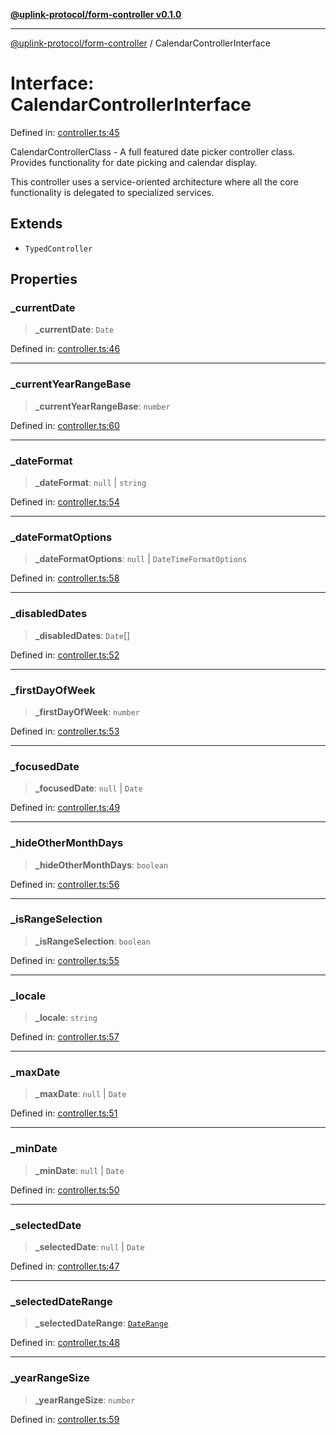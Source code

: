 [**@uplink-protocol/form-controller v0.1.0**](../README.md)

***

[@uplink-protocol/form-controller](../globals.md) / CalendarControllerInterface

# Interface: CalendarControllerInterface

Defined in: [controller.ts:45](https://github.com/jmkcoder/uplink-protocol-calendar/blob/37dc792b8a1827808b6d945b0ed3805e9835a62c/src/controller.ts#L45)

CalendarControllerClass - A full featured date picker controller class.
Provides functionality for date picking and calendar display.

This controller uses a service-oriented architecture where all the core
functionality is delegated to specialized services.

## Extends

- `TypedController`

## Properties

### \_currentDate

> **\_currentDate**: `Date`

Defined in: [controller.ts:46](https://github.com/jmkcoder/uplink-protocol-calendar/blob/37dc792b8a1827808b6d945b0ed3805e9835a62c/src/controller.ts#L46)

***

### \_currentYearRangeBase

> **\_currentYearRangeBase**: `number`

Defined in: [controller.ts:60](https://github.com/jmkcoder/uplink-protocol-calendar/blob/37dc792b8a1827808b6d945b0ed3805e9835a62c/src/controller.ts#L60)

***

### \_dateFormat

> **\_dateFormat**: `null` \| `string`

Defined in: [controller.ts:54](https://github.com/jmkcoder/uplink-protocol-calendar/blob/37dc792b8a1827808b6d945b0ed3805e9835a62c/src/controller.ts#L54)

***

### \_dateFormatOptions

> **\_dateFormatOptions**: `null` \| `DateTimeFormatOptions`

Defined in: [controller.ts:58](https://github.com/jmkcoder/uplink-protocol-calendar/blob/37dc792b8a1827808b6d945b0ed3805e9835a62c/src/controller.ts#L58)

***

### \_disabledDates

> **\_disabledDates**: `Date`[]

Defined in: [controller.ts:52](https://github.com/jmkcoder/uplink-protocol-calendar/blob/37dc792b8a1827808b6d945b0ed3805e9835a62c/src/controller.ts#L52)

***

### \_firstDayOfWeek

> **\_firstDayOfWeek**: `number`

Defined in: [controller.ts:53](https://github.com/jmkcoder/uplink-protocol-calendar/blob/37dc792b8a1827808b6d945b0ed3805e9835a62c/src/controller.ts#L53)

***

### \_focusedDate

> **\_focusedDate**: `null` \| `Date`

Defined in: [controller.ts:49](https://github.com/jmkcoder/uplink-protocol-calendar/blob/37dc792b8a1827808b6d945b0ed3805e9835a62c/src/controller.ts#L49)

***

### \_hideOtherMonthDays

> **\_hideOtherMonthDays**: `boolean`

Defined in: [controller.ts:56](https://github.com/jmkcoder/uplink-protocol-calendar/blob/37dc792b8a1827808b6d945b0ed3805e9835a62c/src/controller.ts#L56)

***

### \_isRangeSelection

> **\_isRangeSelection**: `boolean`

Defined in: [controller.ts:55](https://github.com/jmkcoder/uplink-protocol-calendar/blob/37dc792b8a1827808b6d945b0ed3805e9835a62c/src/controller.ts#L55)

***

### \_locale

> **\_locale**: `string`

Defined in: [controller.ts:57](https://github.com/jmkcoder/uplink-protocol-calendar/blob/37dc792b8a1827808b6d945b0ed3805e9835a62c/src/controller.ts#L57)

***

### \_maxDate

> **\_maxDate**: `null` \| `Date`

Defined in: [controller.ts:51](https://github.com/jmkcoder/uplink-protocol-calendar/blob/37dc792b8a1827808b6d945b0ed3805e9835a62c/src/controller.ts#L51)

***

### \_minDate

> **\_minDate**: `null` \| `Date`

Defined in: [controller.ts:50](https://github.com/jmkcoder/uplink-protocol-calendar/blob/37dc792b8a1827808b6d945b0ed3805e9835a62c/src/controller.ts#L50)

***

### \_selectedDate

> **\_selectedDate**: `null` \| `Date`

Defined in: [controller.ts:47](https://github.com/jmkcoder/uplink-protocol-calendar/blob/37dc792b8a1827808b6d945b0ed3805e9835a62c/src/controller.ts#L47)

***

### \_selectedDateRange

> **\_selectedDateRange**: [`DateRange`](DateRange.md)

Defined in: [controller.ts:48](https://github.com/jmkcoder/uplink-protocol-calendar/blob/37dc792b8a1827808b6d945b0ed3805e9835a62c/src/controller.ts#L48)

***

### \_yearRangeSize

> **\_yearRangeSize**: `number`

Defined in: [controller.ts:59](https://github.com/jmkcoder/uplink-protocol-calendar/blob/37dc792b8a1827808b6d945b0ed3805e9835a62c/src/controller.ts#L59)
